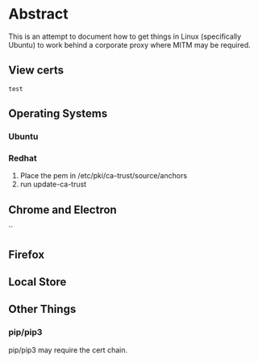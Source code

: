 # Abstract

This is an attempt to document how to get things in Linux (specifically Ubuntu) to work behind a corporate proxy where MITM may be required.

## View certs

`
test
`
## Operating Systems

### Ubuntu

### Redhat
1. Place the pem in /etc/pki/ca-trust/source/anchors
2. run update-ca-trust
## Chrome and Electron

``

## Firefox

## Local Store

## Other Things

### pip/pip3

pip/pip3 may require the cert chain.